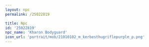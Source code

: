 ```yaml
---
layout: npc
permalink: /25022819

title: Npc
id: '25022819'
npc_name: 'Kharon Bodyguard'
icon_url: 'portrait/mob/21010102_m_kerbesthugriflepurple_p.png'
---
```

